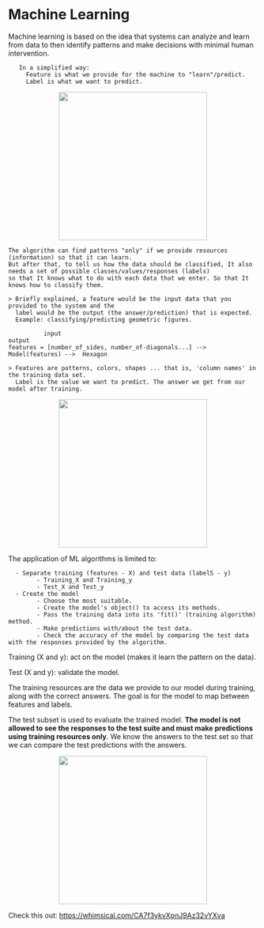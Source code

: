 # Machine Learning

Machine learning is based on the idea that systems can analyze and learn from data to then identify patterns and make decisions
with minimal human intervention.

       In a simplified way:
         Feature is what we provide for the machine to "learn"/predict.
         Label is what we want to predict.

<p align="center">
<img  height="300" src="https://github.com/pauloreis-ds/Paulo-Reis-Ciencia-de-dados/blob/master/3%20-%20An%C3%A1lise%20de%20dados%20(com%20Machine%20Learning)%20-%20Data%20Analysis%20(Machine%20Learning)/just_images/feature_label2.png">
</p>


    The algorithm can find patterns "only" if we provide resources (information) so that it can learn. 
    But after that, to tell us how the data should be classified, It also needs a set of possible classes/values/responses (labels)
    so that It knows what to do with each data that we enter. So that It knows how to classify them.

    > Briefly explained, a feature would be the input data that you provided to the system and the 
      label would be the output (the answer/prediction) that is expected.
      Example: classifying/predicting geometric figures.

              input                                                               output
    features = [number_of_sides, number_of-diagonals...] --> Model(features) -->  Hexagon     

    > Features are patterns, colors, shapes ... that is, 'column names' in the training data set.
      Label is the value we want to predict. The answer we get from our model after training.
      
      
<p align="center">
<img  height="300" src="https://github.com/pauloreis-ds/Paulo-Reis-Ciencia-de-dados/blob/master/3%20-%20An%C3%A1lise%20de%20dados%20(com%20Machine%20Learning)%20-%20Data%20Analysis%20(Machine%20Learning)/just_images/feature_label.png">
</p>

The application of ML algorithms is limited to:
      
      - Separate training (features - X) and test data (labelS - y)
            - Training_X and Training_y  
            - Test_X and Test_y  
      - Create the model
            - Choose the most suitable.
            - Create the model's object() to access its methods.
            - Pass the training data into its 'fit()' (training algorithm) method.
            - Make predictions with/about the test data.
            - Check the accuracy of the model by comparing the test data with the responses provided by the algorithm.
      

Training (X and y): act on the model (makes it learn the pattern on the data).

Test (X and y): validate the model.

The training resources are the data we provide to our model during training, along with the correct answers. The goal is for the model to map between features and labels.

The test subset is used to evaluate the trained model. **The model is not allowed to see the responses to the test suite and must make predictions using training resources only**.
We know the answers to the test set so that we can compare the test predictions with the answers.

<p align="center">
<img  height="300" src="https://github.com/pauloreis-ds/Paulo-Reis-Ciencia-de-dados/blob/master/3%20-%20An%C3%A1lise%20de%20dados%20(com%20Machine%20Learning)%20-%20Data%20Analysis%20(Machine%20Learning)/just_images/feature_label1.png">
</p>

Check this out: https://whimsical.com/CA7f3ykvXpnJ9Az32vYXva
